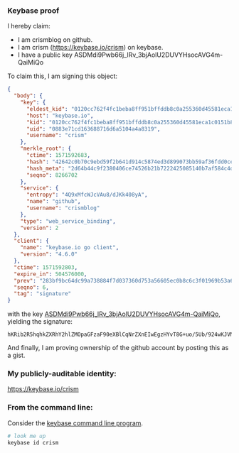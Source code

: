 ### Keybase proof

I hereby claim:

  * I am crismblog on github.
  * I am crism (https://keybase.io/crism) on keybase.
  * I have a public key ASDMdi9Pwb66j_lRv_3bjAolU2DUVYHsocAVG4m-QaiMiQo

To claim this, I am signing this object:

```json
{
  "body": {
    "key": {
      "eldest_kid": "0120cc762f4fc1beba8ff951bffddb8c0a255360d45581eca1c0151b89be41a88c890a",
      "host": "keybase.io",
      "kid": "0120cc762f4fc1beba8ff951bffddb8c0a255360d45581eca1c0151b89be41a88c890a",
      "uid": "0883e71cd163688716d6a5104a4a8319",
      "username": "crism"
    },
    "merkle_root": {
      "ctime": 1571592683,
      "hash": "42642c0b70c9ebd59f2b641d914c5874ed3d899073bb59af36fdd0ce07077960ba3e5b20b95cdb23054f02fd363518a43903f1a240a2f26bc3ed6a95529b17f7",
      "hash_meta": "2d64b44c9f2380406ce74526b21b7222425085140b7af584c4df96b787d487f0",
      "seqno": 8266702
    },
    "service": {
      "entropy": "4Q9xMfcWJcVAu8/dJKk408yA",
      "name": "github",
      "username": "crismblog"
    },
    "type": "web_service_binding",
    "version": 2
  },
  "client": {
    "name": "keybase.io go client",
    "version": "4.6.0"
  },
  "ctime": 1571592803,
  "expire_in": 504576000,
  "prev": "283bf9bc64dc99a738884f7d037360d753a56605ec0b8c6c3f01969b53a62659",
  "seqno": 6,
  "tag": "signature"
}
```

with the key [ASDMdi9Pwb66j_lRv_3bjAolU2DUVYHsocAVG4m-QaiMiQo](https://keybase.io/crism), yielding the signature:

```
hKRib2R5hqhkZXRhY2hlZMOpaGFzaF90eXBlCqNrZXnEIwEgzHYvT8G+uo/5Ub/924wKJVNg1FWB7KHAFRuJvkGojIkKp3BheWxvYWTESpcCBsQgKDv5vGTcmac4iE99A3Ng11OlZgXsC4xsPwGWm1OmJlnEIAF++wejSZQtuDk/rTa1K/x+pDFocQNFSTuuRdubbtBhAgHCo3NpZ8RAyPPlqrMAdW3VFVI1TpgKNltoZsu++MBZZYJ+ONIkCqvKt1+pvraYohjQBNl1kaSDUjFbQ7h7whN1bjlI2ujxBKhzaWdfdHlwZSCkaGFzaIKkdHlwZQildmFsdWXEIM38sMW/qfmv+fTXLl2r/QlkTl/QT7Fxf7mWObozHX3Fo3RhZ80CAqd2ZXJzaW9uAQ==

```

And finally, I am proving ownership of the github account by posting this as a gist.

### My publicly-auditable identity:

https://keybase.io/crism

### From the command line:

Consider the [keybase command line program](https://keybase.io/download).

```bash
# look me up
keybase id crism
```
